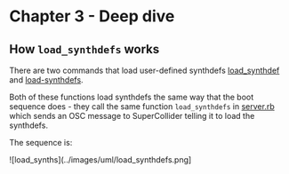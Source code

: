 # Chapter 3 - Deep dive

## How `load_synthdefs` works

There are two commands that load user-defined synthdefs [load_synthdef](https://github.com/sonic-pi-net/sonic-pi/blob/dev/app/server/ruby/lib/sonicpi/lang/sound.rb#L3307) and [load-synthdefs](https://github.com/sonic-pi-net/sonic-pi/blob/dev/app/server/ruby/lib/sonicpi/lang/sound.rb#L3357).

Both of these functions load synthdefs the same way that the boot sequence does - they call the same function `load_synthdefs` in [server.rb](https://github.com/sonic-pi-net/sonic-pi/blob/dev/app/server/ruby/lib/sonicpi/server.rb#L155) which sends an OSC message to SuperCollider telling it to load the synthdefs.

The sequence is:

![load_synths](../images/uml/load_synthdefs.png]

